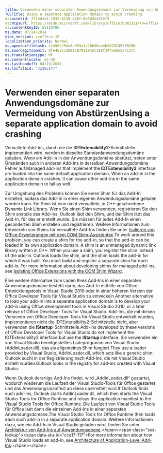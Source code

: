 ```yaml
---
title: Verwenden einer separaten Anwendungsdomäne zur Vermeidung von Abstürzen
TOCTitle: Using a separate application domain to avoid crashing
ms:assetid: 7fc6d1e5-7032-47a9-826f-6b5d3b43fef9
ms:mtpsurl: https://msdn.microsoft.com/library/office/bb623114(v=office.15)
ms:contentKeyID: 55119786
ms.date: 07/24/2014
mtps_version: v=office.15
localization_priority: Normal
ms.openlocfilehash: e2490c15da9c993a1a26b50adeb38207457f8286
ms.sourcegitcommit: 8fe462c32b91c87911942c188f3445e85a54137c
ms.translationtype: MT
ms.contentlocale: de-DE
ms.lasthandoff: 04/23/2019
ms.locfileid: "32285147"
---
```

# <a name="using-a-separate-application-domain-to-avoid-crashing"></a><span data-ttu-id="cca17-102">Verwenden einer separaten Anwendungsdomäne zur Vermeidung von Abstürzen</span><span class="sxs-lookup"><span data-stu-id="cca17-102">Using a separate application domain to avoid crashing</span></span>

<span data-ttu-id="cca17-p101">Verwaltete Add-Ins, durch die die **IDTExtensibility2**-Schnittstelle implementiert wird, werden in dieselbe Standardanwendungsdomäne geladen. Wenn ein Add-In in der Anwendungsdomäne abstürzt, treten unter Umständen auch in anderen Add-Ins in derselben Anwendungsdomäne Fehler auf.</span><span class="sxs-lookup"><span data-stu-id="cca17-p101">Managed add-ins that implement the **IDTExtensibility2** interface are loaded into the same default application domain. When an add-in in the application domain crashes, it can cause other add-ins in the same application domain to fail as well.</span></span>

<span data-ttu-id="cca17-p102">Zur Umgehung des Problems können Sie einen Shim für das Add-In erstellen, sodass das Add-In in einer eigenen Anwendungsdomäne geladen werden kann. Ein Shim ist eine nicht verwaltete, in C++ geschriebene Dynamic Link Library. Wenn Sie einen Shim verwenden, registrieren Sie den Shim anstelle des Add-Ins. Outlook lädt den Shim, und der Shim lädt das Add-In, für das er erstellt wurde. Sie müssen für jedes Add-In einen gesonderten Shim erstellen und registrieren. Weitere Informationen zum Entwickeln von Shims für verwaltete Add-Ins finden Sie unter [Isolieren von Office-Erweiterungen mit dem COM Shim-Assistenten](https://go.microsoft.com/fwlink/?linkid=89109).</span><span class="sxs-lookup"><span data-stu-id="cca17-p102">To work around this problem, you can create a shim for the add-in, so that the add-in can be loaded in its own application domain. A shim is an unmanaged dynamic link library written in C++. When you use a shim, you register the shim instead of the add-in. Outlook loads the shim, and the shim loads the add-in for which it was built. You must build and register a separate shim for each add-in. For more information about developing shims for managed add-ins, see [Isolating Office Extensions with the COM Shim Wizard](https://go.microsoft.com/fwlink/?linkid=89109).</span></span>

<span data-ttu-id="cca17-111">Eine weitere Alternative zum Laden Ihres Add-Ins in einer separaten Anwendungsdomäne besteht darin, das Add-In mithilfe von Office-Entwicklungstools in Visual Studio 2010 oder in einer höheren Version der Office Developer Tools für Visual Studio zu entwickeln.</span><span class="sxs-lookup"><span data-stu-id="cca17-111">Another alternative to load your add-in into a separate application domain is to develop your add-in using Office development tools in Visual Studio 2010, or a later release of Office Developer Tools for Visual Studio.</span></span> <span data-ttu-id="cca17-112">Add-Ins, die mit diesen Versionen von Office Developer Tools für Visual Studio entwickelt wurden, implementieren nicht die IDTExtensibility2-Schnittstelle nicht, aber verwenden die **IStartup**-Schnittstelle.</span><span class="sxs-lookup"><span data-stu-id="cca17-112">Add-ins developed by these versions of Office Developer Tools for Visual Studio do not implement the IDTExtensibility2 interface but use the **IStartup** interface.</span></span> <span data-ttu-id="cca17-113">Sie verwenden ein von Visual Studio bereitgestelltes Ladeprogramm von Visual Studio (AddinLoader.dll), das als allgemeines Shim fungiert.</span><span class="sxs-lookup"><span data-stu-id="cca17-113">They use a loader provided by Visual Studio, AddinLoader.dll, which acts like a generic shim.</span></span> <span data-ttu-id="cca17-114">Outlook sucht in der Registrierung nach Add-Ins, die mit Visual Studio erstellt wurden.</span><span class="sxs-lookup"><span data-stu-id="cca17-114">Outlook looks in the registry for add-ins created with Visual Studio.</span></span> 

<span data-ttu-id="cca17-115">Wenn Outlook derartige Add-Ins findet, wird „AddinLoader.dll“ gestartet, wodurch wiederum die Laufzeit der Visual Studio-Tools für Office gestartet und das Anwendungsmanifest an diese übermittelt wird.</span><span class="sxs-lookup"><span data-stu-id="cca17-115">If Outlook finds such add-ins, Outlook starts AddinLoader.dll, which then starts the Visual Studio Tools for Office Runtime and relays the application manifest to the Visual Studio Tools for Office Runtime.</span></span> <span data-ttu-id="cca17-116">Die Laufzeit von Visual Studio Tools für Office lädt dann die einzelnen Add-Ins in einer separaten Anwendungsdomäne.</span><span class="sxs-lookup"><span data-stu-id="cca17-116">The Visual Studio Tools for Office Runtime then loads each such add-in in a separate application domain.</span></span> <span data-ttu-id="cca17-117">Weitere Informationen dazu, wie ein Add-In in Visual Studio geladen wird, finden Sie unter [Architektur von Add-Ins auf Anwendungsebene](https://msdn.microsoft.com/library/bb386298\(v=office.15\)).</span><span class="sxs-lookup"><span data-stu-id="cca17-117">For more information about how Visual Studio loads an add-in, see [Architecture of Application-Level Add-Ins](https://msdn.microsoft.com/library/bb386298\(v=office.15\)).</span></span>


